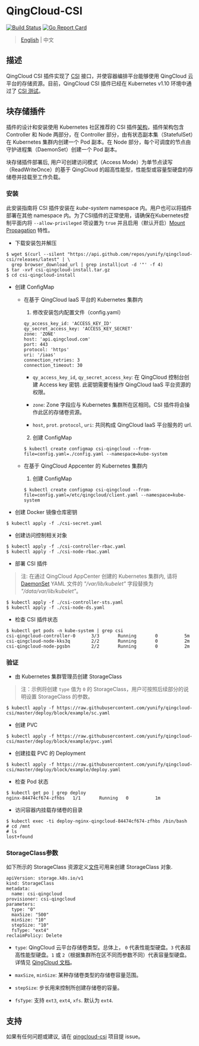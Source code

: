 # QingCloud-CSI

[![Build Status](https://travis-ci.org/yunify/qingcloud-csi.svg?branch=master)](https://travis-ci.org/yunify/qingcloud-csi)
[![Go Report Card](https://goreportcard.com/badge/github.com/yunify/qingcloud-csi)](https://goreportcard.com/report/github.com/yunify/qingcloud-csi)

> [English](README.md) | 中文
## 描述
QingCloud CSI 插件实现了 [CSI](https://github.com/container-storage-interface/) 接口，并使容器编排平台能够使用 QingCloud 云平台的存储资源。目前，QingCloud CSI 插件已经在 Kubernetes v1.10 环境中通过了 [CSI 测试](https://github.com/kubernetes-csi/csi-test)。

## 块存储插件

插件的设计和安装使用 Kubernetes 社区推荐的 CSI 插件[架构](https://github.com/kubernetes/community/blob/master/contributors/design-proposals/storage/container-storage-interface.md#recommended-mechanism-for-deploying-csi-drivers-on-kubernetes)，插件架构包含 Controller 和 Node 两部分，在 Controller 部分，由有状态副本集（StatefulSet）在 Kubernetes 集群内创建一个 Pod 副本。在 Node 部分，每个可调度的节点由守护进程集（DaemonSet）创建一个 Pod 副本。

块存储插件部署后, 用户可创建访问模式（Access Mode）为单节点读写（ReadWriteOnce）的基于 QingCloud 的超高性能型，性能型或容量型硬盘的存储卷并挂载至工作负载。

### 安装
此安装指南将 CSI 插件安装在 *kube-system* namespace 内。用户也可以将插件部署在其他 namespace 内。为了CSI插件的正常使用，请确保在Kubernetes控制平面内将 `--allow-privileged` 项设置为 `true` 并且启用（默认开启）[Mount Propagation](https://kubernetes.io/docs/concepts/storage/volumes/#mount-propagation) 特性。

- 下载安装包并解压
```
$ wget $(curl --silent "https://api.github.com/repos/yunify/qingcloud-csi/releases/latest" | \
  grep browser_download_url | grep install|cut -d '"' -f 4)
$ tar -xvf csi-qingcloud-install.tar.gz
$ cd csi-qingcloud-install
```

- 创建 ConfigMap
  * 在基于 QingCloud IaaS 平台的 Kubernetes 集群内
    1. 修改安装包内配置文件（config.yaml）
    ```
    qy_access_key_id: 'ACCESS_KEY_ID'
    qy_secret_access_key: 'ACCESS_KEY_SECRET'
    zone: 'ZONE'
    host: 'api.qingcloud.com'
    port: 443
    protocol: 'https'
    uri: '/iaas'
    connection_retries: 3
    connection_timeout: 30
    ```
    - `qy_access_key_id`, `qy_secret_access_key`: 在 QingCloud 控制台创建 Access key 密钥. 此密钥需要有操作 QingCloud IaaS 平台资源的权限。

    - `zone`: Zone 字段应与 Kubernetes 集群所在区相同。CSI 插件将会操作此区的存储卷资源。
    
    - `host`, `prot`. `protocol`, `uri`: 共同构成 QingCloud IaaS 平台服务的 url.

    2. 创建 ConfigMap
    ```
    $ kubectl create configmap csi-qingcloud --from-file=config.yaml=./config.yaml --namespace=kube-system
    ```

  * 在基于 QingCloud Appcenter 的 Kubernetes 集群内

    1. 创建 ConfigMap
    ```
    $ kubectl create configmap csi-qingcloud --from-file=config.yaml=/etc/qingcloud/client.yaml --namespace=kube-system
    ```

- 创建 Docker 镜像仓库密钥
```
$ kubectl apply -f ./csi-secret.yaml
```

- 创建访问控制相关对象
```
$ kubectl apply -f ./csi-controller-rbac.yaml
$ kubectl apply -f ./csi-node-rbac.yaml
```

- 部署 CSI 插件
> 注: 在通过 QingCloud AppCenter 创建的 Kubernetes 集群内, 请将 [DaemonSet](deploy/block/kubernetes/csi-node-ds.yaml) YAML 文件的 *"/var/lib/kubelet"* 字段替换为 *"/data/var/lib/kubelet"*。

```
$ kubectl apply -f ./csi-controller-sts.yaml
$ kubectl apply -f ./csi-node-ds.yaml
```

- 检查 CSI 插件状态
```
$ kubectl get pods -n kube-system | grep csi
csi-qingcloud-controller-0      3/3       Running       0          5m
csi-qingcloud-node-kks3q        2/2       Running       0          2m
csi-qingcloud-node-pgsbn        2/2       Running       0          2m
```

### 验证
- 由 Kubernetes 集群管理员创建 StorageClass
> 注：示例将创建 `type` 值为 `0` 的 StorageClass，用户可按照后续部分的说明设置 StorageClass 的参数。
```
$ kubectl apply -f https://raw.githubusercontent.com/yunify/qingcloud-csi/master/deploy/block/example/sc.yaml
```

- 创建 PVC
```
$ kubectl apply -f https://raw.githubusercontent.com/yunify/qingcloud-csi/master/deploy/block/example/pvc.yaml
```

- 创建挂载 PVC 的 Deployment
```
$ kubectl apply -f https://raw.githubusercontent.com/yunify/qingcloud-csi/master/deploy/block/example/deploy.yaml
```

- 检查 Pod 状态
```
$ kubectl get po | grep deploy
nginx-84474cf674-zfhbs   1/1       Running   0          1m
```

- 访问容器内挂载存储卷的目录
```
$ kubectl exec -ti deploy-nginx-qingcloud-84474cf674-zfhbs /bin/bash
# cd /mnt
# ls
lost+found
```

### StorageClass参数

如下所示的 StorageClass 资源定义[文件](deploy/block/example/sc.yaml)可用来创建 StorageClass 对象.
```
apiVersion: storage.k8s.io/v1
kind: StorageClass
metadata:
  name: csi-qingcloud
provisioner: csi-qingcloud
parameters:
  type: "0"
  maxSize: "500"
  minSize: "10"
  stepSize: "10"
  fsType: "ext4"
reclaimPolicy: Delete 
```

- `type`: QingCloud 云平台存储卷类型。总体上， `0` 代表性能型硬盘。`3` 代表超高性能型硬盘。`1` 或 `2`（根据集群所在区不同而参数不同）代表容量型硬盘。 详情见 [QingCloud 文档](https://docs.qingcloud.com/product/api/action/volume/create_volumes.html)。

- `maxSize`, `minSize`: 某种存储卷类型的存储卷容量范围。

- `stepSize`: 步长用来控制所创建存储卷的容量。

- `fsType`: 支持 `ext3`, `ext4`, `xfs`. 默认为 `ext4`.

## 支持
如果有任何问题或建议, 请在 [qingcloud-csi](https://github.com/yunify/qingcloud-csi/issues) 项目提 issue。

